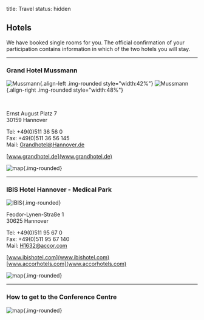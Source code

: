 title: Travel
status: hidden

## Hotels

We have booked single rooms for you. The official confirmation of your participation contains information in which of the two hotels you will stay.

------------------------
### Grand Hotel Mussmann

![Mussmann](04_cal-symposium-2015/travel/mussmann_tags_small.jpg){.align-left .img-rounded style="width:42%"} ![Mussmann](04_cal-symposium-2015/travel/mussmann_nachts_small.jpg){.align-right .img-rounded style="width:48%"}

<br style="clear:both">

Ernst August Platz 7   
30159 Hannover   

Tel: +49(0)511 36 56 0    
Fax: +49(0)511 36 56 145    
Mail: [Grandhotel@Hannover.de](mailto:Grandhotel@Hannover.de)
 
[www.grandhotel.de](www.grandhotel.de)

![map](04_cal-symposium-2015/travel/mussmann_map.png){.img-rounded}

--------------------------------------
### IBIS Hotel Hannover - Medical Park

![IBIS](04_cal-symposium-2015/travel/ibis.jpg){.img-rounded}

Feodor-Lynen-Straße 1   
30625 Hannover   

Tel: +49(0)511 95 67 0   
Fax: +49(0)511 95 67 140   
Mail: [H1632@accor.com](mailto:H1632@accor.com)

[www.ibishotel.com](www.ibishotel.com)   
[www.accorhotels.com](www.accorhotels.com)

![map](04_cal-symposium-2015/travel/ibis_map.png){.img-rounded}

-----------------
### How to get to the Conference Centre

![map](04_cal-symposium-2015/travel/hannover_map.png){.img-rounded}

